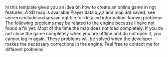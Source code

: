 hi
this template gives you an idea on how to create an online game in ngt
features:
A 3D map is available
Player data x,y,z and map are saved, see server>includes>charsave.ngt file for detailed information.
known problems
The following problems may be related to the engine because I have not found a fix yet.
Most of the time the map does not load completely.
If you do not close the game completely when you are offline and do not open it, you cannot log in again.
These problems will be solved when the developer makes the necessary corrections in the engine.
Feel free to contact me for different problems